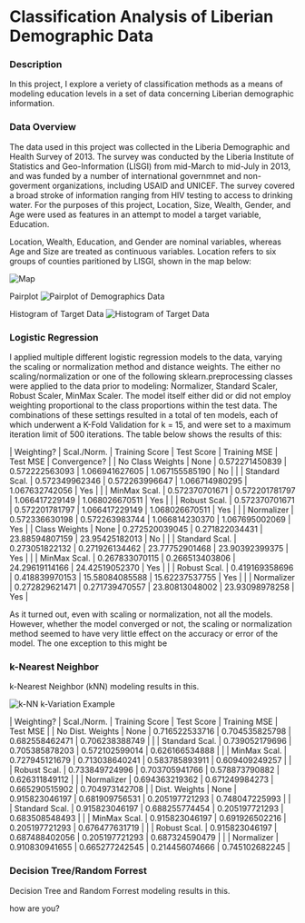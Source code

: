 # Classification Analysis of Liberian Demographic Data

### Description

In this project, I explore a veriety of classification methods as a means of modeling education levels in a set of data concerning Liberian demographic information. 

### Data Overview

The data used in this project was collected in the Liberia Demographic and Health Survey of 2013. The survey was conducted by the Liberia Institute of Statistics and Geo-Information (LISGI) from mid-March to mid-July in 2013, and was funded by a number of international governmnet and non-goverment organizations, including USAID and UNICEF. The survey covered a broad stroke of information ranging from HIV testing to access to drinking water. For the purposes of this project, Location, Size, Wealth, Gender, and Age were used as features in an attempt to model a target variable, Education. 

Location, Wealth, Education, and Gender are nominal variables, whereas Age and Size are treated as continuous variables. Location refers to six groups of counties paritioned by LISGI, shown in the map below:

![Map](https://jocain.github.io/Data-146-Extra-Credit/map.png)



Pairplot
![Pairplot of Demographics Data](https://jocain.github.io/Data-146-Extra-Credit/parwise.png)

Histogram of Target Data
![Histogram of Target Data](https://jocain.github.io/Data-146-Extra-Credit/logeducation.png)



### Logistic Regression

I applied multiple different logistic regression models to the data, varying the scaling or normalization method and distance weights. The either no scaling/normalization or one of the following sklearn.preprocessing classes were applied to the data prior to modeling: Normalizer, Standard Scaler, Robust Scaler, MinMax Scaler. The model itself either did or did not employ weighting proportional to the class proportions within the test data. The combinations of these settings resulted in a total of ten models, each of which underwent a K-Fold Validation for  k = 15, and were set to a maximum iteration limit of 500 iterations. The table below shows the results of this:

|    Weighting?    |   Scal./Norm.  | Training Score |   Test Score   |  Training MSE  |    Test MSE    | Convergence? |
| No Class Weights |      None      | 0.572271450839 | 0.572222563093 | 1.066941627605 | 1.067155585190 |      No      |
|                  | Standard Scal. | 0.572349962346 | 0.572263996647 | 1.066714980295 | 1.067632742056 |      Yes     |
|                  |  MinMax Scal.  | 0.572370701671 | 0.572201781797 | 1.066417229149 | 1.068026670511 |      Yes     |
|                  |  Robust Scal.  | 0.572370701671 | 0.572201781797 | 1.066417229149 | 1.068026670511 |      Yes     |
|                  |   Normalizer   | 0.572336630198 | 0.572263983744 | 1.066814230370 | 1.067695002069 |      Yes     |
|  Class Weights   |      None      | 0.272520039045 | 0.271822034431 | 23.88594807159 | 23.95425182013 |      No      |
|                  | Standard Scal. | 0.273051822132 | 0.271926134462 | 23.77752901468 | 23.90392399375 |      Yes     |
|                  |  MinMax Scal.  | 0.267833070115 | 0.266513403806 | 24.29619114166 | 24.42519052370 |      Yes     |
|                  |  Robust Scal.  | 0.419169358696 | 0.418839970153 | 15.58084085588 | 15.62237537755 |      Yes     |
|                  |   Normalizer   | 0.272829621471 | 0.271739470557 | 23.80813048002 | 23.93098978258 |      Yes     |

As it turned out, even with scaling or normalization, not all the models. However, whether the model converged or not, the scaling or normalization method seemed to have very little effect on the accuracy or error of the model. The one exception to this might be 

### k-Nearest Neighbor

k-Nearest Neighbor (kNN) modeling results in this. 

![k-NN k-Variation Example](https://jocain.github.io/Data-146-Extra-Credit/knnexample.png)

|    Weighting?    |   Scal./Norm.  | Training Score |   Test Score   |  Training MSE  |    Test MSE    |
| No Dist. Weights |      None      | 0.716522533716 | 0.704535825798 | 0.682558462471 | 0.706238388749 |
|                  | Standard Scal. | 0.739052179696 | 0.705385878203 | 0.572102599014 | 0.626166534888 |
|                  |  MinMax Scal.  | 0.727945121679 | 0.713038640241 | 0.583785893911 | 0.609409249257 |
|                  |  Robust Scal.  | 0.733849724996 | 0.703705941766 | 0.578873790882 | 0.626311849112 |
|                  |   Normalizer   | 0.694363219362 | 0.671249984273 | 0.665290515902 | 0.704973142708 |
|  Dist. Weights   |      None      | 0.915823046197 | 0.681909756531 | 0.205197721293 | 0.748047225993 |
|                  | Standard Scal. | 0.915823046197 | 0.688255774454 | 0.205197721293 | 0.683508548493 |
|                  |  MinMax Scal.  | 0.915823046197 | 0.691926502216 | 0.205197721293 | 0.676477631719 |
|                  |  Robust Scal.  | 0.915823046197 | 0.687488402056 | 0.205197721293 | 0.687324590479 |
|                  |   Normalizer   | 0.910830941655 | 0.665277242545 | 0.214456074666 | 0.745102682245 |

### Decision Tree/Random Forrest

Decision Tree and Random Forrest modeling results in this. 

how are you?
